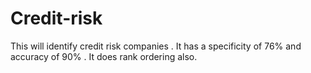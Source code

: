 # Credit-risk

This will identify credit risk companies . It has a specificity of 76% and accuracy of 90% . It does rank ordering also.
